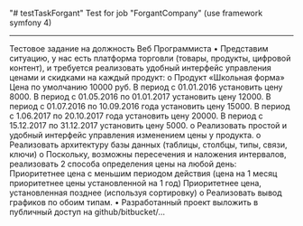 "# testTaskForgant" 
Test for job "ForgantCompany" (use framework symfony 4)
______________________________________________________________________________________________________________________________________________
Тестовое задание на должность Веб Программиста
•	Представим ситуацию, у нас есть платформа торговли (товары, продукты, цифровой контент), и требуется реализовать удобный интерфейс управления ценами и скидками на каждый продукт:
o	Продукт «Школьная форма»
	Цена по умолчанию 10000 руб. 
	В период с 01.01.2016 установить цену 8000.
	В период с 01.05.2016 по 01.01.2017 установить цену 12000.
	В период с 01.07.2016 по 10.09.2016 года установить цену 15000.
	В период с 1.06.2017 по 20.10.2017 года установить цену 20000.
	В период с 15.12.2017 по 31.12.2017 установить цену 5000.
o	Реализовать простой и удобный интерфейс управления изменением цены у продукта.
o	Реализовать архитектуру базы данных (таблицы, столбцы, типы, связи, ключи)
o	Поскольку, возможны пересечения и наложения интервалов, реализовать 2 способа определения цены на любой день:
	Приоритетнее цена с меньшим периодом действия (цена на 1 месяц приоритетнее цены установленной на 1 год)
	Приоритетнее цена, установленная позднее (используя сортировку)
o	Реализовать вывод графиков по обоим типам.
•	Разработанный проект выложить в публичный доступ на github/bitbucket/…
